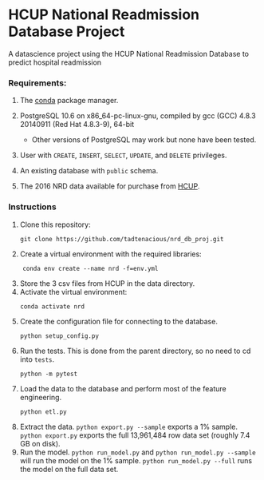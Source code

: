 # HCUP National Readmission Database Project
A datascience project using the HCUP National Readmission Database to predict hospital readmission

### Requirements:
1. The [conda](https://www.anaconda.com/distribution/) package manager.
2. PostgreSQL 10.6 on x86_64-pc-linux-gnu, compiled by gcc (GCC) 4.8.3 20140911 (Red Hat 4.8.3-9), 64-bit

   * Other versions of PostgreSQL may work but none have been tested.

3. User with `CREATE`, `INSERT`, `SELECT`, `UPDATE`, and `DELETE` privileges.
4. An existing database with `public` schema.
5. The 2016 NRD data available for purchase from [HCUP](https://www.distributor.hcup-us.ahrq.gov/Databases.aspx).


### Instructions
1. Clone this repository:
   ```console
   git clone https://github.com/tadtenacious/nrd_db_proj.git
   ```
2. Create a virtual environment with the required libraries:
```console
    conda env create --name nrd -f=env.yml
```
3. Store the 3 csv files from HCUP in the data directory.
4. Activate the virtual environment:
   ```console
   conda activate nrd
   ```
5. Create the configuration file for connecting to the database.
   ```console
   python setup_config.py
   ```
6. Run the tests. This is done from the parent directory, so no need to cd into `tests`.
   ```console
   python -m pytest
   ```
7. Load the data to the database and perform most of the feature engineering.
   ```console
   python etl.py
   ```
8. Extract the data.
   `python export.py --sample` exports a 1% sample. `python export.py` exports the full 13,961,484 row data set (roughly 7.4 GB on disk).
9.  Run the model. `python run_model.py` and `python run_model.py --sample` will run the model on the 1% sample. `python run_model.py --full` runs the model on the full data set.